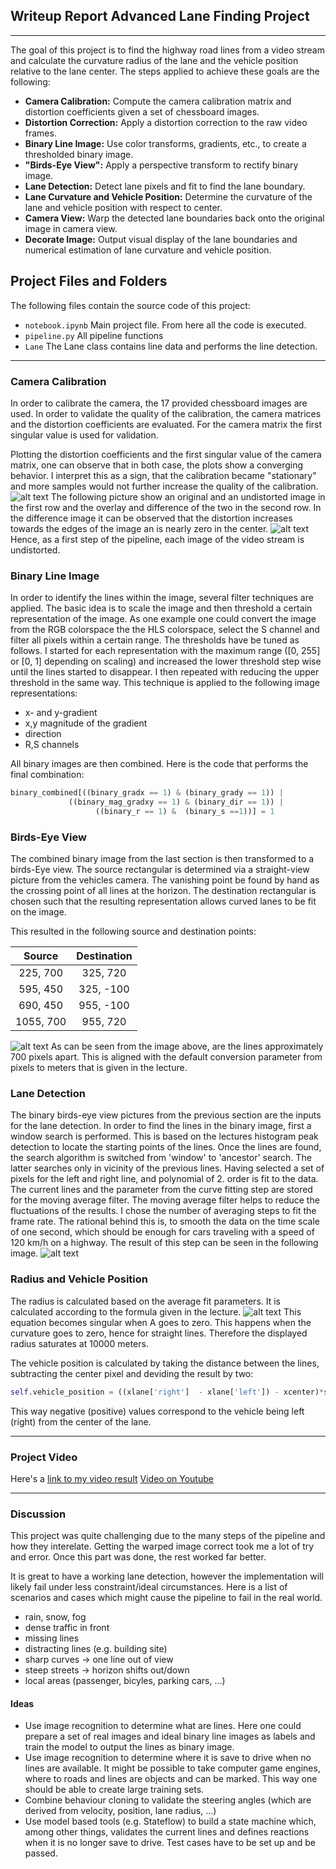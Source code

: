 ## Writeup Report **Advanced Lane Finding Project**
---
The goal of this project is to find the highway road lines from a video stream and calculate the curvature radius of the lane and the vehicle position relative to the lane center.
The steps applied to achieve these goals are the following:

* **Camera Calibration:** Compute the camera calibration matrix and distortion coefficients given a set of chessboard images.
* **Distortion Correction:** Apply a distortion correction to the raw video frames.
* **Binary Line Image:** Use color transforms, gradients, etc., to create a thresholded binary image.
* **"Birds-Eye View":** Apply a perspective transform to rectify binary image.
* **Lane Detection:** Detect lane pixels and fit to find the lane boundary.
* **Lane Curvature and Vehicle Position:** Determine the curvature of the lane and vehicle position with respect to center.
* **Camera View:** Warp the detected lane boundaries back onto the original image in camera view.
* **Decorate Image:** Output visual display of the lane boundaries and numerical estimation of lane curvature and vehicle position.

[//]: # (Image References)

[image01]: ./results/calibration_analysis.png "Analysis of Calibrated Images"
[image02]: ./results/calibration_matrix_analysis.png "Analysis of Calibration Matrix"
[image10]: ./results/binary_original_and_birdseye_view.png
"Binary Image in Original and Birdseye View"

[image20]: ./results/lanes_birdseye_view.png
"Image of Detected Lines and Search Region"
[equation1]: ./results/eq1.png "Equation for Curvature Radius"
[video1]: ./project_video.mp4 "Video"

## Project Files and Folders
The following files contain the source code of this project:
* `notebook.ipynb` Main project file. From here all the code is executed.
* `pipeline.py`  All pipeline functions
* `Lane` The Lane class contains line data and performs the line detection.
---


### Camera Calibration

In order to calibrate the camera, the 17 provided chessboard images are used.
In order to validate the quality of the calibration, the camera matrices and the distortion coefficients are evaluated.
For the camera matrix the first singular value is used for validation.

Plotting the distortion coefficients and the first singular value of the camera matrix, one can observe that in both case, the plots show a converging behavior.
I interpret this as a sign, that the calibration became "stationary" and more samples would not further increase the quality of the calibration.
![alt text][image02]
The following picture show an original and an undistorted image in the first row and the overlay and difference of the two in the second row.
In the difference image it can be observed that the distortion increases towards the edges of the image an is nearly zero in the center.
![alt text][image01]
Hence, as a first step of the pipeline, each image of the video stream is undistorted.

### Binary Line Image
In order to identify the lines within the image, several filter techniques are applied.
The basic idea is to scale the image and then threshold a certain representation of the image.
As one example one could convert the image from the RGB colorspace the the HLS colorspace, select the S channel and filter all pixels within a certain range.
The thresholds have be tuned as follows. I started for each representation with the maximum range ([0, 255] or [0, 1] depending on scaling) and increased the lower threshold step wise until the lines started to disappear. I then repeated with reducing the upper threshold in the same way.
This technique is applied to the following image representations:
* x- and y-gradient
* x,y magnitude of the gradient
* direction
* R,S channels

All binary images are then combined.
Here is the code that performs the final combination:
```python
binary_combined[((binary_gradx == 1) & (binary_grady == 1)) |
             ((binary_mag_gradxy == 1) & (binary_dir == 1)) |
                   ((binary_r == 1) &  (binary_s ==1))] = 1
```
### Birds-Eye View
The combined binary image from the last section is then transformed to a birds-Eye view.
The source rectangular is determined via a straight-view picture from the vehicles camera. The vanishing point be found by hand as the crossing point of all lines at the horizon.
The destination rectangular is chosen such that the resulting representation allows curved lanes to be fit on the image.

This resulted in the following source and destination points:

| Source        | Destination   |
|:-------------:|:-------------:|
| 225, 700      | 325, 720       |
| 595, 450      | 325, -100      |
| 690, 450      | 955, -100      |
| 1055, 700     | 955, 720       |

![alt text][image10]
As can be seen from the image above, are the lines approximately 700 pixels apart. This is aligned with the default conversion parameter from pixels to meters that is given in the lecture.

### Lane Detection
The binary birds-eye view pictures from the previous section are the inputs for the lane detection.
In order to find the lines in the binary image, first a window search is performed. This is based on the lectures histogram peak detection to locate the starting points of the lines.
Once the lines are found, the search algorithm is switched from 'window' to 'ancestor' search. The latter searches only in vicinity of the previous lines.
Having selected a set of pixels for the left and right line, and polynomial of 2. order is fit to the data.
The current lines and the parameter from the curve fitting step are stored for the moving average filter.
The moving average filter helps to reduce the fluctuations of the results. I chose the number of averaging steps to fit the frame rate. The rational behind this is, to smooth the data on the time scale of one second, which should be enough for cars traveling with a speed of 120 km/h on a highway.
The result of this step can be seen in the following image.
![alt text][image20]
### Radius and Vehicle Position
The radius is calculated based on the average fit parameters. It is calculated according to the formula given in the lecture.
![alt text][equation1]
This equation becomes singular when A goes to zero. This happens when the curvature goes to zero, hence for straight lines. Therefore the displayed radius saturates at 10000 meters.

The vehicle position is calculated by taking the distance between the lines, subtracting the center pixel and deviding the result by two:
```python
self.vehicle_position = ((xlane['right']  - xlane['left']) - xcenter)*self.xmeter_per_pixel
```
This way negative (positive) values correspond to the vehicle being left (right) from the center of the lane.

----------------

### Project Video

Here's a [link to my video result](./project_video_processed.mp4)
[Video on Youtube](https://www.youtube.com/watch?v=LP39pNEHQD4)

---

### Discussion

This project was quite challenging due to the many steps of the pipeline and how they interelate. Getting the warped image correct took me a lot of try and error. Once this part was done, the rest worked far better.

It is great to have a working lane detection, however the implementation will likely fail under less constraint/ideal circumstances.
Here is a list of scenarios and cases which might cause the pipeline to fail in the real world.

* rain, snow, fog
* dense traffic in front
* missing lines
* distracting lines (e.g. building site)
* sharp curves -> one line out of view
* steep streets -> horizon shifts out/down
* local areas (passenger, bicyles, parking cars, ...)

#### Ideas
* Use image recognition to determine what are lines. Here one could prepare a set of real images and ideal binary line images as labels and train the model to output the lines as binary image.
* Use image recognition to determine where it is save to drive when no lines are available. It might be possible to take computer game engines, where to roads and lines are objects and can be marked. This way one should be able to create large training sets.
* Combine behaviour cloning to validate the steering angles (which are derived from velocity, position, lane radius, ...)
*  Use model based tools (e.g. Stateflow) to build a state machine which, among other things, validates the current lines and defines reactions when it is no longer save to drive. Test cases have to be set up and be passed.
